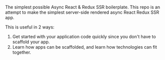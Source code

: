The simplest possible Async React & Redux SSR boilerplate.
This repo is an attempt to make the simplest server-side rendered async React Redux SSR app.

This is useful in 2 ways:

1. Get started with your application code quickly since you don't have to scaffold your app.
2. Learn how apps can be scaffolded, and learn how technologies can fit together.
